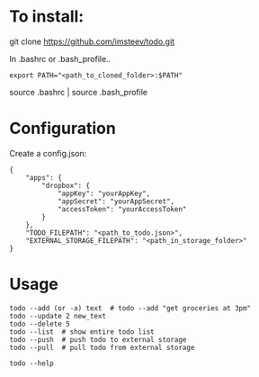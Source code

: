 # To install:

  git clone https://github.com/imsteev/todo.git

  In .bashrc or .bash_profile..

    export PATH="<path_to_cloned_folder>:$PATH"

  source .bashrc | source .bash_profile

# Configuration

Create a config.json:

```
{
    "apps": {
        "dropbox": {
            "appKey": "yourAppKey",
            "appSecret": "yourAppSecret",
            "accessToken": "yourAccessToken"
        }
    },
    "TODO_FILEPATH": "<path_to_todo.json>",
    "EXTERNAL_STORAGE_FILEPATH": "<path_in_storage_folder>"
}
```

# Usage

```
todo --add (or -a) text  # todo --add "get groceries at 3pm"
todo --update 2 new_text
todo --delete 5
todo --list  # show entire todo list
todo --push  # push todo to external storage
todo --pull  # pull todo from external storage

todo --help
```
